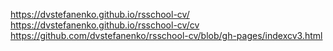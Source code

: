 https://dvstefanenko.github.io/rsschool-cv/
https://dvstefanenko.github.io/rsschool-cv/cv
https://github.com/dvstefanenko/rsschool-cv/blob/gh-pages/indexcv3.html
